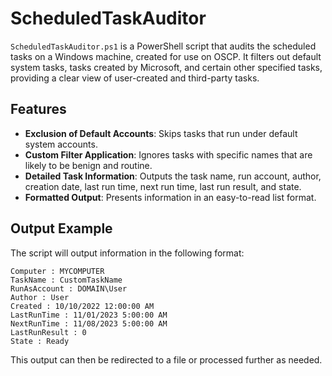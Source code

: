# ScheduledTaskAuditor

`ScheduledTaskAuditor.ps1` is a PowerShell script that audits the scheduled tasks on a Windows machine, created for use on OSCP. It filters out default system tasks, tasks created by Microsoft, and certain other specified tasks, providing a clear view of user-created and third-party tasks.

## Features

- **Exclusion of Default Accounts**: Skips tasks that run under default system accounts.
- **Custom Filter Application**: Ignores tasks with specific names that are likely to be benign and routine.
- **Detailed Task Information**: Outputs the task name, run account, author, creation date, last run time, next run time, last run result, and state.
- **Formatted Output**: Presents information in an easy-to-read list format.

## Output Example

The script will output information in the following format:

```
Computer : MYCOMPUTER
TaskName : CustomTaskName
RunAsAccount : DOMAIN\User
Author : User
Created : 10/10/2022 12:00:00 AM
LastRunTime : 11/01/2023 5:00:00 AM
NextRunTime : 11/08/2023 5:00:00 AM
LastRunResult : 0
State : Ready
```

This output can then be redirected to a file or processed further as needed.

